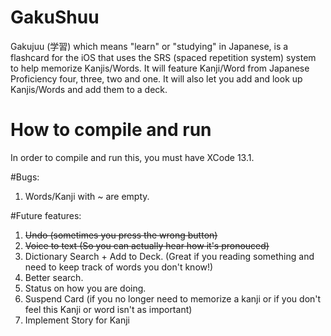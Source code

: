 # GakuShuu


Gakujuu (学習) which means "learn" or "studying" in Japanese, is a flashcard for the iOS that uses the SRS (spaced repetition system) system to help memorize Kanjis/Words. It will feature Kanji/Word from Japanese Proficiency four, three, two and one. It will also let you add and look up Kanjis/Words and add them to a deck.


# How to compile and run

In order to compile and run this, you must have XCode 13.1.


#Bugs:

1. Words/Kanji with ~ are empty.

#Future features:

1. ~~Undo (sometimes you press the wrong button)~~
2. ~~Voice to text (So you can actually hear how it's pronouced)~~
3. Dictionary Search + Add to Deck. (Great if you reading something and need to keep track of words you don't know!)
4. Better search.
5. Status on how you are doing.
6. Suspend Card (if you no longer need to memorize a kanji or if you don't feel this Kanji or word isn't as important)
7. Implement Story for Kanji
